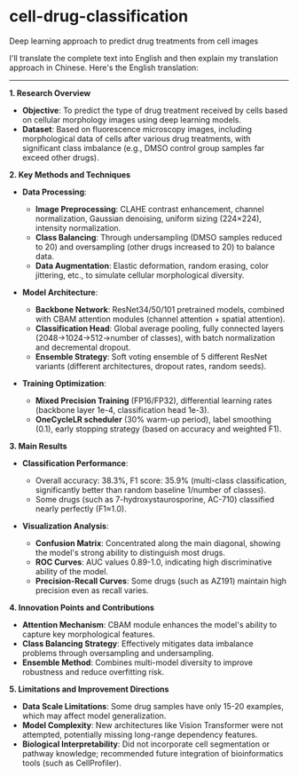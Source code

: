 # cell-drug-classification
Deep learning approach to predict drug treatments from cell images

I'll translate the complete text into English and then explain my translation approach in Chinese. Here's the English translation:

---
**1. Research Overview**
- **Objective**: To predict the type of drug treatment received by cells based on cellular morphology images using deep learning models.
- **Dataset**: Based on fluorescence microscopy images, including morphological data of cells after various drug treatments, with significant class imbalance (e.g., DMSO control group samples far exceed other drugs).

**2. Key Methods and Techniques**
- **Data Processing**:
  - **Image Preprocessing**: CLAHE contrast enhancement, channel normalization, Gaussian denoising, uniform sizing (224×224), intensity normalization.
  - **Class Balancing**: Through undersampling (DMSO samples reduced to 20) and oversampling (other drugs increased to 20) to balance data.
  - **Data Augmentation**: Elastic deformation, random erasing, color jittering, etc., to simulate cellular morphological diversity.
  
- **Model Architecture**:
  - **Backbone Network**: ResNet34/50/101 pretrained models, combined with CBAM attention modules (channel attention + spatial attention).
  - **Classification Head**: Global average pooling, fully connected layers (2048→1024→512→number of classes), with batch normalization and decremental dropout.
  - **Ensemble Strategy**: Soft voting ensemble of 5 different ResNet variants (different architectures, dropout rates, random seeds).
  
- **Training Optimization**:
  - **Mixed Precision Training** (FP16/FP32), differential learning rates (backbone layer 1e-4, classification head 1e-3).
  - **OneCycleLR scheduler** (30% warm-up period), label smoothing (0.1), early stopping strategy (based on accuracy and weighted F1).

**3. Main Results**
- **Classification Performance**:
  - Overall accuracy: 38.3%, F1 score: 35.9% (multi-class classification, significantly better than random baseline 1/number of classes).
  - Some drugs (such as 7-hydroxystaurosporine, AC-710) classified nearly perfectly (F1≈1.0).
  
- **Visualization Analysis**:
  - **Confusion Matrix**: Concentrated along the main diagonal, showing the model's strong ability to distinguish most drugs.
  - **ROC Curves**: AUC values 0.89-1.0, indicating high discriminative ability of the model.
  - **Precision-Recall Curves**: Some drugs (such as AZ191) maintain high precision even as recall varies.

**4. Innovation Points and Contributions**
- **Attention Mechanism**: CBAM module enhances the model's ability to capture key morphological features.
- **Class Balancing Strategy**: Effectively mitigates data imbalance problems through oversampling and undersampling.
- **Ensemble Method**: Combines multi-model diversity to improve robustness and reduce overfitting risk.

**5. Limitations and Improvement Directions**
- **Data Scale Limitations**: Some drug samples have only 15-20 examples, which may affect model generalization.
- **Model Complexity**: New architectures like Vision Transformer were not attempted, potentially missing long-range dependency features.
- **Biological Interpretability**: Did not incorporate cell segmentation or pathway knowledge; recommended future integration of bioinformatics tools (such as CellProfiler).



